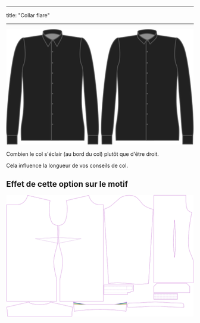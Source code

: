 - - -
title: "Collar flare"
- - -

![Évasement du col](collarflare.svg)

Combien le col s'éclair (au bord du col) plutôt que d'être droit.

<Note>

Cela influence la longueur de vos conseils de col.

</Note>

## Effet de cette option sur le motif

![Cette image montre l'effet de cette option en superposant plusieurs variantes qui ont une valeur différente pour cette option](simone_collarflare_sample.svg "Effet de cette option sur le modèle")

